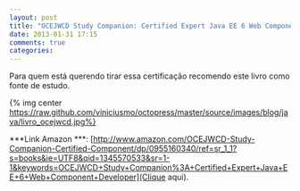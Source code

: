 ```yaml
---
layout: post
title: "OCEJWCD Study Companion: Certified Expert Java EE 6 Web Component Developer (Oracle Exam 1Z0-899)"
date: 2013-01-31 17:15
comments: true
categories: 
---
```


Para quem está querendo tirar essa certificação recomendo este livro como fonte de estudo.

{% img center https://raw.github.com/viniciusmo/octopress/master/source/images/blog/java/livro_ocejwcd.jpg%}


***Link Amazon ***: [http://www.amazon.com/OCEJWCD-Study-Companion-Certified-Component/dp/0955160340/ref=sr_1_1?s=books&ie=UTF8&qid=1345570533&sr=1-1&keywords=OCEJWCD+Study+Companion%3A+Certified+Expert+Java+EE+6+Web+Component+Developer](Clique aqui).

